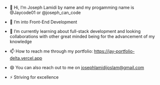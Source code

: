 - 👋 Hi, I’m Joseph Lamidi by name and my progamming name is @Jaycode01 or @joseph_can_code

- 👀 I’m into Front-End Development
  
- 🌱 I’m currently learning about full-stack development and looking collaborations with other great minded being for the advancement of my knowledge
  
- 📫 How to reach me through my portfolio: https://jay-portfolio-delta.vercel.app
  
- 😄 You can also reach out to me on josephlamidijoslam@gmail.com
  
- ⚡ Striving for excellence

<!---
Jaycode01/Jaycode01 is a ✨ special ✨ repository because its `README.md` (this file) appears on your GitHub profile.
You can click the Preview link to take a look at your changes.
--->
